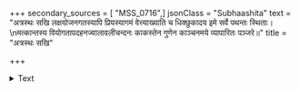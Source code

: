 +++
secondary_sources = [ "MSS_0716",]
jsonClass = "Subhaashita"
text = "अत्रस्थः सखि लक्षयोजनगतस्यापि प्रियस्यागमं वेत्त्याख्याति च धिक्छुकादय इमे सर्वे पथन्तः स्थिताः।  \nमत्कान्तस्य वियोगतापदहनज्वालावलीचन्दनः काकस्तेन गुणेन काञ्चनमये व्यापारितः पञ्जरे॥"
title = "अत्रस्थः सखि"

+++

<details><summary>Text</summary>

अत्रस्थः सखि लक्षयोजनगतस्यापि प्रियस्यागमं वेत्त्याख्याति च धिक्छुकादय इमे सर्वे पथन्तः स्थिताः।  
मत्कान्तस्य वियोगतापदहनज्वालावलीचन्दनः काकस्तेन गुणेन काञ्चनमये व्यापारितः पञ्जरे॥
</details>
